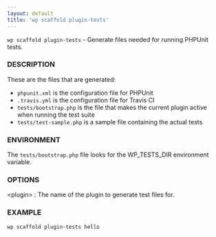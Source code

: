 ```yaml
---
layout: default
title: 'wp scaffold plugin-tests'
---
```


`wp scaffold plugin-tests` - Generate files needed for running PHPUnit tests.

### DESCRIPTION

These are the files that are generated:

* `phpunit.xml` is the configuration file for PHPUnit
* `.travis.yml` is the configuration file for Travis CI
* `tests/bootstrap.php` is the file that makes the current plugin active when running the test suite
* `tests/test-sample.php` is a sample file containing the actual tests

### ENVIRONMENT

The `tests/bootstrap.php` file looks for the WP_TESTS_DIR environment
variable.

### OPTIONS

&lt;plugin&gt;
: The name of the plugin to generate test files for.

### EXAMPLE

    wp scaffold plugin-tests hello

